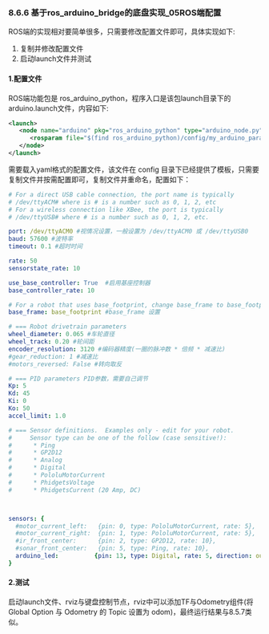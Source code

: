 ### 8.6.6 基于ros\_arduino\_bridge的底盘实现\_05ROS端配置

ROS端的实现相对要简单很多，只需要修改配置文件即可，具体实现如下:

1. 复制并修改配置文件
2. 启动launch文件并测试

#### 1.配置文件

ROS端功能包是 ros\_arduino\_python，程序入口是该包launch目录下的arduino.launch文件，内容如下:

```xml
<launch>
   <node name="arduino" pkg="ros_arduino_python" type="arduino_node.py" output="screen">
      <rosparam file="$(find ros_arduino_python)/config/my_arduino_params.yaml" command="load" />
   </node>
</launch>
```

需要载入yaml格式的配置文件，该文件在 config 目录下已经提供了模板，只需要复制文件并按需配置即可，复制文件并重命名，配置如下：

```yaml
# For a direct USB cable connection, the port name is typically
# /dev/ttyACM# where is # is a number such as 0, 1, 2, etc
# For a wireless connection like XBee, the port is typically
# /dev/ttyUSB# where # is a number such as 0, 1, 2, etc.

port: /dev/ttyACM0 #视情况设置，一般设置为 /dev/ttyACM0 或 /dev/ttyUSB0
baud: 57600 #波特率
timeout: 0.1 #超时时间

rate: 50
sensorstate_rate: 10

use_base_controller: True  #启用基座控制器
base_controller_rate: 10   

# For a robot that uses base_footprint, change base_frame to base_footprint
base_frame: base_footprint #base_frame 设置

# === Robot drivetrain parameters
wheel_diameter: 0.065 #车轮直径
wheel_track: 0.20 #轮间距
encoder_resolution: 3120 #编码器精度(一圈的脉冲数 * 倍频 * 减速比)
#gear_reduction: 1 #减速比
#motors_reversed: False #转向取反

# === PID parameters PID参数，需要自己调节
Kp: 5
Kd: 45
Ki: 0
Ko: 50
accel_limit: 1.0

# === Sensor definitions.  Examples only - edit for your robot.
#     Sensor type can be one of the follow (case sensitive!):
#      * Ping
#      * GP2D12
#      * Analog
#      * Digital
#      * PololuMotorCurrent
#      * PhidgetsVoltage
#      * PhidgetsCurrent (20 Amp, DC)



sensors: {
  #motor_current_left:   {pin: 0, type: PololuMotorCurrent, rate: 5},
  #motor_current_right:  {pin: 1, type: PololuMotorCurrent, rate: 5},
  #ir_front_center:      {pin: 2, type: GP2D12, rate: 10},
  #sonar_front_center:   {pin: 5, type: Ping, rate: 10},
  arduino_led:          {pin: 13, type: Digital, rate: 5, direction: output}
}
```

#### 2.测试

启动launch文件、rviz与键盘控制节点，rviz中可以添加TF与Odometry组件\(将Global Option 与 Odometry 的 Topic 设置为 odom\)，最终运行结果与8.5.7类似。

